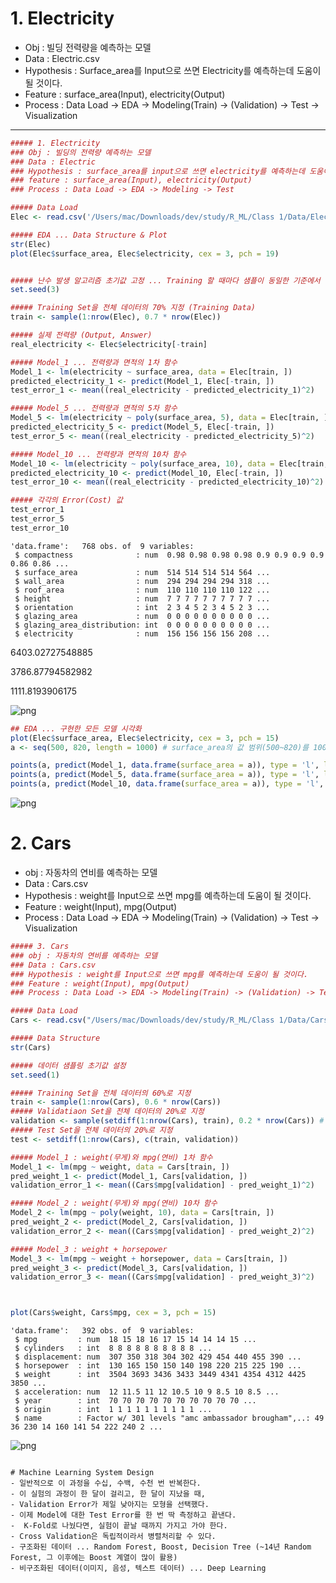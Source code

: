 
# 1. Electricity
- Obj : 빌딩 전력량을 예측하는 모델
- Data : Electric.csv
- Hypothesis : Surface_area를 Input으로 쓰면 Electricity를 예측하는데 도움이 될 것이다.
- Feature : surface_area(Input), electricity(Output)
- Process : Data Load -> EDA -> Modeling(Train) -> (Validation) -> Test -> Visualization

- - -

```R
##### 1. Electricity
### Obj : 빌딩의 전력량 예측하는 모델
### Data : Electric
### Hypothesis : surface_area를 input으로 쓰면 electricity를 예측하는데 도움이 될 것이다.
### feature : surface_area(Input), electricity(Output)
### Process : Data Load -> EDA -> Modeling -> Test

##### Data Load
Elec <- read.csv('/Users/mac/Downloads/dev/study/R_ML/Class 1/Data/Electric.csv')

##### EDA ... Data Structure & Plot
str(Elec)
plot(Elec$surface_area, Elec$electricity, cex = 3, pch = 19)


##### 난수 발생 알고리즘 초기값 고정 ... Training 할 때마다 샘플이 동일한 기준에서 돌아가야 하니까
set.seed(3)

##### Training Set을 전체 데이터의 70% 지정 (Training Data)
train <- sample(1:nrow(Elec), 0.7 * nrow(Elec))

##### 실제 전력량 (Output, Answer)
real_electricity <- Elec$electricity[-train]

##### Model_1 ... 전력량과 면적의 1차 함수
Model_1 <- lm(electricity ~ surface_area, data = Elec[train, ])
predicted_electricity_1 <- predict(Model_1, Elec[-train, ])
test_error_1 <- mean((real_electricity - predicted_electricity_1)^2)

##### Model_5 ... 전력량과 면적의 5차 함수
Model_5 <- lm(electricity ~ poly(surface_area, 5), data = Elec[train, ])
predicted_electricity_5 <- predict(Model_5, Elec[-train, ])
test_error_5 <- mean((real_electricity - predicted_electricity_5)^2)

##### Model_10 ... 전력량과 면적의 10차 함수
Model_10 <- lm(electricity ~ poly(surface_area, 10), data = Elec[train, ])
predicted_electricity_10 <- predict(Model_10, Elec[-train, ])
test_error_10 <- mean((real_electricity - predicted_electricity_10)^2)

##### 각각의 Error(Cost) 값
test_error_1
test_error_5
test_error_10
```

    'data.frame':	768 obs. of  9 variables:
     $ compactness              : num  0.98 0.98 0.98 0.98 0.9 0.9 0.9 0.9 0.86 0.86 ...
     $ surface_area             : num  514 514 514 514 564 ...
     $ wall_area                : num  294 294 294 294 318 ...
     $ roof_area                : num  110 110 110 110 122 ...
     $ height                   : num  7 7 7 7 7 7 7 7 7 7 ...
     $ orientation              : int  2 3 4 5 2 3 4 5 2 3 ...
     $ glazing_area             : num  0 0 0 0 0 0 0 0 0 0 ...
     $ glazing_area_distribution: int  0 0 0 0 0 0 0 0 0 0 ...
     $ electricity              : num  156 156 156 156 208 ...



6403.02727548885



3786.87794582982



1111.8193906175



![png](output_1_4.png)



```R
## EDA ... 구현한 모든 모델 시각화 
plot(Elec$surface_area, Elec$electricity, cex = 3, pch = 15)
a <- seq(500, 820, length = 1000) # surface_area의 값 범위(500~820)를 1000등분 함

points(a, predict(Model_1, data.frame(surface_area = a)), type = 'l', lwd = 10, col = 1)
points(a, predict(Model_5, data.frame(surface_area = a)), type = 'l', lwd = 10, col = 5)
points(a, predict(Model_10, data.frame(surface_area = a)), type = 'l', lwd = 3, col = 10)
```


![png](output_2_0.png)



# 2. Cars
- obj : 자동차의 연비를 예측하는 모델
- Data : Cars.csv
- Hypothesis : weight를 Input으로 쓰면 mpg를 예측하는데 도움이 될 것이다.
- Feature : weight(Input), mpg(Output)
- Process : Data Load -> EDA -> Modeling(Train) -> (Validation) -> Test -> Visualization


```R
##### 3. Cars
### obj : 자동차의 연비를 예측하는 모델
### Data : Cars.csv
### Hypothesis : weight를 Input으로 쓰면 mpg를 예측하는데 도움이 될 것이다.
### Feature : weight(Input), mpg(Output)
### Process : Data Load -> EDA -> Modeling(Train) -> (Validation) -> Test -> Visualization

##### Data Load
Cars <- read.csv("/Users/mac/Downloads/dev/study/R_ML/Class 1/Data/Cars.csv")

##### Data Structure
str(Cars)

##### 데이터 샘플링 초기값 설정
set.seed(1)

##### Training Set을 전체 데이터의 60%로 지정
train <- sample(1:nrow(Cars), 0.6 * nrow(Cars))
##### Validatiaon Set을 전체 데이터의 20%로 지정
validation <- sample(setdiff(1:nrow(Cars), train), 0.2 * nrow(Cars)) # setdiff = 뺸 나머지, 1:768의 vector 주머니에서 train을 빼라
##### Test Set을 전체 데이터의 20%로 지정
test <- setdiff(1:nrow(Cars), c(train, validation))

##### Model_1 : weight(무게)와 mpg(연비) 1차 함수
Model_1 <- lm(mpg ~ weight, data = Cars[train, ])
pred_weight_1 <- predict(Model_1, Cars[validation, ])
validation_error_1 <- mean((Cars$mpg[validation] - pred_weight_1)^2)

##### Model_2 : weight(무게)와 mpg(연비) 10차 함수
Model_2 <- lm(mpg ~ poly(weight, 10), data = Cars[train, ])
pred_weight_2 <- predict(Model_2, Cars[validation, ])
validation_error_2 <- mean((Cars$mpg[validation] - pred_weight_2)^2)

##### Model_3 : weight + horsepower
Model_3 <- lm(mpg ~ weight + horsepower, data = Cars[train, ])
pred_weight_3 <- predict(Model_3, Cars[validation, ])
validation_error_3 <- mean((Cars$mpg[validation] - pred_weight_3)^2)



plot(Cars$weight, Cars$mpg, cex = 3, pch = 15)
```

    'data.frame':	392 obs. of  9 variables:
     $ mpg         : num  18 15 18 16 17 15 14 14 14 15 ...
     $ cylinders   : int  8 8 8 8 8 8 8 8 8 8 ...
     $ displacement: num  307 350 318 304 302 429 454 440 455 390 ...
     $ horsepower  : int  130 165 150 150 140 198 220 215 225 190 ...
     $ weight      : int  3504 3693 3436 3433 3449 4341 4354 4312 4425 3850 ...
     $ acceleration: num  12 11.5 11 12 10.5 10 9 8.5 10 8.5 ...
     $ year        : int  70 70 70 70 70 70 70 70 70 70 ...
     $ origin      : int  1 1 1 1 1 1 1 1 1 1 ...
     $ name        : Factor w/ 301 levels "amc ambassador brougham",..: 49 36 230 14 160 141 54 222 240 2 ...



![png](output_4_1.png)

```

# Machine Learning System Design
- 일반적으로 이 과정을 수십, 수백, 수천 번 반복한다.
- 이 실험의 과정이 한 달이 걸리고, 한 달이 지났을 때,
- Validation Error가 제일 낮아지는 모형을 선택했다.
- 이제 Model에 대한 Test Error를 한 번 딱 측정하고 끝낸다.
-  K-Fold로 나눴다면, 실험이 끝날 때까지 가지고 가야 한다.
- Cross Validation은 독립적이라서 병렬처리할 수 있다.
- 구조화된 데이터 ... Random Forest, Boost, Decision Tree (~14년 Random Forest, 그 이후에는 Boost 계열이 많이 활용)
- 비구조화된 데이터(이미지, 음성, 텍스트 데이터) ... Deep Learning
